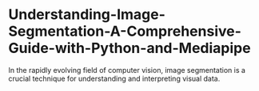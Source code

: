 # Understanding-Image-Segmentation-A-Comprehensive-Guide-with-Python-and-Mediapipe
In the rapidly evolving field of computer vision, image segmentation is a crucial technique for understanding and interpreting visual data. 
